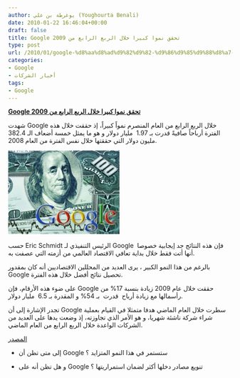 ```yaml
---
author: يوغرطة بن علي (Youghourta Benali)
date: 2010-01-22 16:46:04+00:00
draft: false
title: Google تحقق نموا كبيرا خلال الربع الرابع من 2009
type: post
url: /2010/01/google-%d8%aa%d8%ad%d9%82%d9%82-%d9%86%d9%85%d9%88%d8%a7-%d9%83%d8%a8%d9%8a%d8%b1%d8%a7-%d8%ae%d9%84%d8%a7%d9%84-%d8%a7%d9%84%d8%b1%d8%a8%d8%b9-%d8%a7%d9%84%d8%b1%d8%a7%d8%a8%d8%b9-%d9%85%d9%86-2009/
categories:
- Google
- أخبار الشركات
tags:
- Google
---
```


[**Google تحقق نموا كبيرا خلال الربع الرابع من 2009**](https://www.it-scoop.com/2010/01/google-%d8%aa%d8%ad%d9%82%d9%82-%d9%86%d9%85%d9%88%d8%a7-%d9%83%d8%a8%d9%8a%d8%b1%d8%a7-%d8%ae%d9%84%d8%a7%d9%84-%d8%a7%d9%84%d8%b1%d8%a8%d8%b9-%d8%a7%d9%84%d8%b1%d8%a7%d8%a8%d8%b9-%d9%85%d9%86-2009/)


شهدت Google خلال الربع الرابع من العام المنصرم نمواً كبيراً، إذ حققت خلال هذه الفترة أرباحاً صافيةً قدرت بـ 1.97  مليار دولار و هو ما يمثل خمسة أضعاف الـ 382.4 مليون دولار التي حققتها خلال نفس الفترة من العام 2008.

[![](google-money.jpg)
](google-money.jpg)

حسب Eric Schmidt الرئيس التنفيذي لـ Google  فإن هذه النتائج جد إيجابية خصوصا أنها أتت فقط خلال بداية تعافي الاقتصاد العالمي من أزمته التي عصفت به.

بالرغم من هذا النمو الكبير ، يرى العديد من المحللين الاقتصاديين أنه كان بمقدور Google تحصيل نتائج أفضل خلال هذه الفترة.

على ضوء هذه الأرقام، فإن Google حققت خلال عام 2009 زيادة بنسبة 17% من رأسمالها مع زيادة أرباح  قدرت  بـ 54% و المقدرة بـ 6.5  مليار دولار.

تجدر الإشارة إلى أن Google سطرت خلال العام الماضي هدفا متمثلا في القيام بعملية شراء شركة ناشئة شهريا، و هو الأمر الذي تجاوزته، إذ وضعت يدها على العديد من الشركات الواعدة خلال الربع الرابع من العام الماضي.

[المصدر](http://www.washingtonpost.com/wp-dyn/content/article/2010/01/21/AR2010012104408.html)

- إلى متى تظن أن Google ستستمر في هذا النمو المتزايد ؟

- و هل تظن أنه على Google تنويع مصادر دخلها أكثر لضمان استمراريتها ؟
